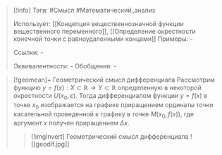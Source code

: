 > [!info]
> Тэги: #Смысл #Математический_анализ  
> 
> Использует: [[Концепция вещественнозначной функции вещественного переменного]], [[Определение окрестности конечной точки с равноудаленными концами]]
> Примеры: *-*
> 
> Ссылки: *-*
> 
> Эквивалентности: *-*
> Обобщения: *-*

> [!geomean]+ Геометрический смысл дифференциала
> Рассмотрим функцию $y = f(x):X \subset \mathbb{R}\rightarrow Y \subset \mathbb{R}$ определенную в некоторой окрестности $U(x_0, \varepsilon)$. Тогда дифференциалом функции $y=f(x)$ в точке $x_0$ изображается на графике приращением ординаты точки касательной проведенной к графику в точке $M(x_0, f(x))$, где аргумент $x$ получен приращением $\Delta x$. 
>> [!imgInvert] Геометрический смысл дифференциала
>> ![[geodif.jpg]]